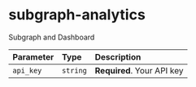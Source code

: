 # subgraph-analytics
Subgraph and Dashboard

| Parameter | Type     | Description                |
| :-------- | :------- | :------------------------- |
| `api_key` | `string` | **Required**. Your API key |
